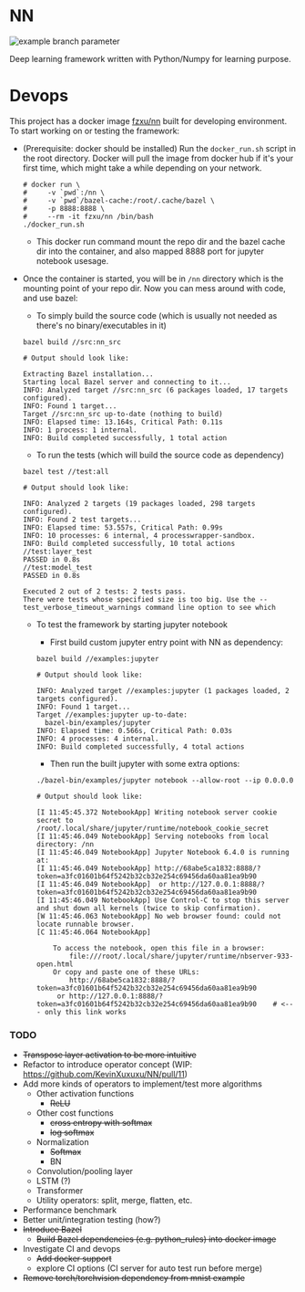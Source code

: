 # NN

![example branch parameter](https://github.com/KevinXuxuxu/NN/actions/workflows/main.yml/badge.svg?branch=main)

Deep learning framework written with Python/Numpy for learning purpose.

# Devops

This project has a docker image [fzxu/nn](https://hub.docker.com/repository/docker/fzxu/nn) built for developing environment. To start working on or testing the framework:

- (Prerequisite: docker should be installed) Run the `docker_run.sh` script in the root directory. Docker will pull the image from docker hub if it's your first time, which might take a while depending on your network.
  ```shell
  # docker run \
  #     -v `pwd`:/nn \
  #     -v `pwd`/bazel-cache:/root/.cache/bazel \
  #     -p 8888:8888 \
  #     --rm -it fzxu/nn /bin/bash
  ./docker_run.sh
  ```
  - This docker run command mount the repo dir and the bazel cache dir into the container, and also mapped 8888 port for jupyter notebook usesage.
- Once the container is started, you will be in `/nn` directory which is the mounting point of your repo dir. Now you can mess around with code, and use bazel:

  - To simply build the source code (which is usually not needed as there's no binary/executables in it)

  ```shell
  bazel build //src:nn_src

  # Output should look like:

  Extracting Bazel installation...
  Starting local Bazel server and connecting to it...
  INFO: Analyzed target //src:nn_src (6 packages loaded, 17 targets configured).
  INFO: Found 1 target...
  Target //src:nn_src up-to-date (nothing to build)
  INFO: Elapsed time: 13.164s, Critical Path: 0.11s
  INFO: 1 process: 1 internal.
  INFO: Build completed successfully, 1 total action
  ```

  - To run the tests (which will build the source code as dependency)

  ```shell
  bazel test //test:all

  # Output should look like:

  INFO: Analyzed 2 targets (19 packages loaded, 298 targets configured).
  INFO: Found 2 test targets...
  INFO: Elapsed time: 53.557s, Critical Path: 0.99s
  INFO: 10 processes: 6 internal, 4 processwrapper-sandbox.
  INFO: Build completed successfully, 10 total actions
  //test:layer_test                                                        PASSED in 0.8s
  //test:model_test                                                        PASSED in 0.8s

  Executed 2 out of 2 tests: 2 tests pass.
  There were tests whose specified size is too big. Use the --test_verbose_timeout_warnings command line option to see which
  ```

  - To test the framework by starting jupyter notebook

    - First build custom jupyter entry point with NN as dependency:

    ```shell
    bazel build //examples:jupyter

    # Output should look like:

    INFO: Analyzed target //examples:jupyter (1 packages loaded, 2 targets configured).
    INFO: Found 1 target...
    Target //examples:jupyter up-to-date:
      bazel-bin/examples/jupyter
    INFO: Elapsed time: 0.566s, Critical Path: 0.03s
    INFO: 4 processes: 4 internal.
    INFO: Build completed successfully, 4 total actions
    ```

    - Then run the built jupyter with some extra options:

    ```shell
    ./bazel-bin/examples/jupyter notebook --allow-root --ip 0.0.0.0

    # Output should look like:

    [I 11:45:45.372 NotebookApp] Writing notebook server cookie secret to /root/.local/share/jupyter/runtime/notebook_cookie_secret
    [I 11:45:46.049 NotebookApp] Serving notebooks from local directory: /nn
    [I 11:45:46.049 NotebookApp] Jupyter Notebook 6.4.0 is running at:
    [I 11:45:46.049 NotebookApp] http://68abe5ca1832:8888/?token=a3fc01601b64f5242b32cb32e254c69456da60aa81ea9b90
    [I 11:45:46.049 NotebookApp]  or http://127.0.0.1:8888/?token=a3fc01601b64f5242b32cb32e254c69456da60aa81ea9b90
    [I 11:45:46.049 NotebookApp] Use Control-C to stop this server and shut down all kernels (twice to skip confirmation).
    [W 11:45:46.063 NotebookApp] No web browser found: could not locate runnable browser.
    [C 11:45:46.064 NotebookApp]

        To access the notebook, open this file in a browser:
            file:///root/.local/share/jupyter/runtime/nbserver-933-open.html
        Or copy and paste one of these URLs:
            http://68abe5ca1832:8888/?token=a3fc01601b64f5242b32cb32e254c69456da60aa81ea9b90
         or http://127.0.0.1:8888/?token=a3fc01601b64f5242b32cb32e254c69456da60aa81ea9b90    # <--- only this link works
    ```

### TODO

- ~~Transpose layer activation to be more intuitive~~
- Refactor to introduce operator concept (WIP: https://github.com/KevinXuxuxu/NN/pull/11)
- Add more kinds of operators to implement/test more algorithms
  - Other activation functions
    - ~~ReLU~~
  - Other cost functions
    - ~~cross entropy with softmax~~
    - ~~log softmax~~
  - Normalization
    - ~~Softmax~~
    - BN
  - Convolution/pooling layer
  - LSTM (?)
  - Transformer
  - Utility operators: split, merge, flatten, etc.
- Performance benchmark
- Better unit/integration testing (how?)
- ~~Introduce Bazel~~
  - ~~Build Bazel dependencies (e.g. python_rules) into docker image~~
- Investigate CI and devops
  - ~~Add docker support~~
  - explore CI options (CI server for auto test run before merge)
- ~~Remove torch/torchvision dependency from mnist example~~
